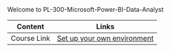 <html lang="en">
    <head> Welcome to PL-300-Microsoft-Power-BI-Data-Analyst
    </head>

</html>

<body>
<table>
  <thead>
    <tr>
      <th>Content</th>
      <th>Links</th>
    </tr>
  </thead>
 <tbody> 
    <tr>
      <td>Course Link</td>
      <td><a href="https://microsoftlearning.github.io/PL-300-Microsoft-Power-BI-Data-Analyst/Instructions/Labs/00-setup.html">Set up your own environment</a></td>
    </tr>
 </tbody>  
</table>
</body>

